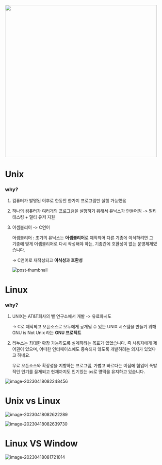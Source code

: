 <img src =https://t1.daumcdn.net/cafeattach/1YmK3/1f9f293ef580f388dfb02a57569b0f0ef0f2a8df width = "500px"/>



# Unix



### why?

1) 컴퓨터가 발명된 이후로 한동안 한가지 프로그램만 실행 가능했음

2) 하나의 컴퓨터가 여러개의 프로그램을 실행하기 위해서 유닉스가 만들어짐
   -> 멀티태스킹 + 멀티 유저 지원

3) 어셈블리어 -> C언어

   어셈블리어 : 
   초기의 유닉스는 **어셈블리어**로 제작되어 다른 기종에 이식하려면 그 기종에 맞게 어셈블리어로 다시 작성해야 하는, 기종간에 호환성이 없는 운영체제였습니다.

   -> C언어로 재작성되고 **이식성과 호환성**

   ![post-thumbnail](https://velog.velcdn.com/images/yeonhee7935/post/7e4d0d85-11c1-4a45-b289-165a71aff791/image.jfif)





# Linux



### why?

1. UNIX는 AT&T회사의 벨 연구소에서 개발 -> 유료화시도 

   ->  C로 제작되고 오픈소스로 모두에게 공개될 수 있는 UNIX 시스템을 만들기 위해 
         GNU is Not Unix 라는 **GNU 프로젝트**

2. 리누스는 최대한 확장 가능하도록 설계하려는 목표가 있었습니다. 즉 사용자에게 제어권이 있으며, 어떠한 인터페이스에도 종속되지 않도록 개발하려는 의지가 있었다고 하네요.

   무료 오픈소스와 확장성을 지향하는 프로그램, 가볍고 빠르다는 이점에 힘입어 폭발적인 인기를 끌게되고 현재까지도 인기있는 os로 명맥을 유지하고 있습니다.

![image-20230418082248456](C:\Users\DA\AppData\Roaming\Typora\typora-user-images\image-20230418082248456.png)



# Unix vs Linux

![image-20230418082622289](C:\Users\DA\AppData\Roaming\Typora\typora-user-images\image-20230418082622289.png)

![image-20230418082639730](C:\Users\DA\AppData\Roaming\Typora\typora-user-images\image-20230418082639730.png)



# Linux VS Window

![image-20230418081721014](C:\Users\DA\AppData\Roaming\Typora\typora-user-images\image-20230418081721014.png)

